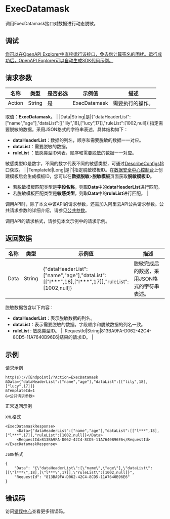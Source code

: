 # ExecDatamask

调用ExecDatamask接口对数据进行动态脱敏。

## 调试

[您可以在OpenAPI Explorer中直接运行该接口，免去您计算签名的困扰。运行成功后，OpenAPI Explorer可以自动生成SDK代码示例。](https://api.aliyun.com/#product=Sddp&api=ExecDatamask&type=RPC&version=2019-01-03)

## 请求参数

|名称|类型|是否必选|示例值|描述|
|--|--|----|---|--|
|Action|String|是|ExecDatamask|需要执行的操作。

 取值：**ExecDatamask**。 |
|Data|String|是|\{"dataHeaderList":\["name","age"\],"dataList":\[\["lily",18\],\["lucy",17\]\],"ruleList":\[1002,null\]\}|指定需要脱敏的数据。采用JSON格式的字符串表述，具体结构如下：

 -   **dataHeaderList**：数据的列名，顺序和需要脱敏的数据一一对应。
-   **dataList**：需要脱敏的数据。
-   **ruleList** ：敏感类型ID列表，顺序和需要脱敏的数据一一对应。

敏感类型ID是数字，不同的数字代表不同的敏感类型，可通过[DescribeConfigs](~~141387~~)接口获取。 |
|TemplateId|Long|是|1|指定脱敏模板ID。在[数据安全中心控制台](https://yundun.console.aliyun.com/?&p=sddpnext#/sddp/dm/template)上创建模板后会生成模板ID，您可以在**数据脱敏**\>**脱敏模板**页面获取**脱敏模板ID**。

 -   若脱敏模板匹配类型是**字段名称**，则取**Data**中的**dataHeaderList**进行匹配。
-   若脱敏模板匹配类型是**敏感类型**，则取**Data**中的**ruleList**进行匹配。 |

调用API时，除了本文中该API的请求参数，还需加入阿里云API公共请求参数。公共请求参数的详细介绍，请参见[公共参数](~~141845~~)。

调用API的请求格式，请参见本文示例中的请求示例。

## 返回数据

|名称|类型|示例值|描述|
|--|--|---|--|
|Data|String|\{"dataHeaderList":\["name","age"\],"dataList":\[\["l\*\*\*",18\],\["l\*\*\*",17\]\],"ruleList":\[1002,null\]\}|脱敏完成后的数据，采用JSON格式的字符串表述。

 脱敏数据包含以下内容：

 -   **dataHeaderList**：表示脱敏数据的列名。
-   **dataList**：表示需要脱敏的数据。字段顺序和脱敏数据的列名一致。
-   **ruleList** : 敏感类型ID。 |
|RequestId|String|813BA9FA-D062-42C4-8CD5-11A7640B96E6|结果的请求ID。 |

## 示例

请求示例

```
http(s)://[Endpoint]/?Action=ExecDatamask
&Data={"dataHeaderList":["name","age"],"dataList":[["lily",18],["lucy",17]]}
&TemplateId=1
&<公共请求参数>
```

正常返回示例

`XML`格式

```
<ExecDatamaskResponse>
     <Data>{"dataHeaderList":["name","age"],"dataList":[["l***",18],["l***",17]],"ruleList":[1002,null]}</Data>
     <RequestId>813BA9FA-D062-42C4-8CD5-11A7640B96E6</RequestId>
</ExecDatamaskResponse>
```

`JSON`格式

```
{
    "Data": "{\"dataHeaderList\":[\"name\",\"age\"],\"dataList\":[[\"l***\",18],[\"l***\",17]],\"ruleList\":[1002,null]}",
    "RequestId": "813BA9FA-D062-42C4-8CD5-11A7640B96E6"
}
```

## 错误码

访问[错误中心](https://error-center.aliyun.com/status/product/Sddp)查看更多错误码。

